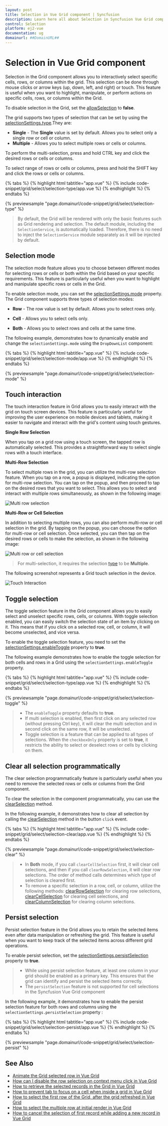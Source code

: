```yaml
---
layout: post
title: Selection in Vue Grid component | Syncfusion
description: Learn here all about Selection in Syncfusion Vue Grid component of Syncfusion Essential JS 2 and more.
control: Selection 
platform: ej2-vue
documentation: ug
domainurl: ##DomainURL##
---
```


# Selection in Vue Grid component

Selection in the Grid component allows you to interactively select specific cells, rows, or columns within the grid. This selection can be done through mouse clicks or arrow keys (up, down, left, and right) or touch. This feature is useful when you want to highlight, manipulate, or perform actions on specific  cells, rows, or columns within the Grid.

To disable selection in the Grid, set the [allowSelection](https://ej2.syncfusion.com/vue/documentation/api/grid/#allowselection) to **false**.

The grid supports two types of selection that can be set by using the [selectionSettings.type](https://ej2.syncfusion.com/vue/documentation/api/grid/selectionSettings/#type).They are:

* **Single** - The **Single** value is set by default. Allows you to select only a single row or cell or column.
* **Multiple** - Allows you to select multiple rows or cells or columns.

To perform the multi-selection, press and hold CTRL key and click the desired rows or cells or columns.

To select range of rows or cells or columns, press and hold the SHIFT key and click the rows or cells or columns.

{% tabs %}
{% highlight html tabtitle="app.vue" %}
{% include code-snippet/grid/select/selection-type/app.vue %}
{% endhighlight %}
{% endtabs %}
        
{% previewsample "page.domainurl/code-snippet/grid/select/selection-type" %}

> By default, the Grid will be rendered with only the basic features such as Grid rendering and selection. The default module, including the `SelectionService`, is automatically loaded. Therefore, there is no need to inject the `SelectionService` module separately as it will be injected by default.

## Selection mode

The selection mode feature allows you to choose between different modes for selecting rows or cells or both within the Grid based on your specific requirements. This feature is particularly useful when you want to highlight and manipulate specific rows or cells in the Grid.

To enable selection mode, you can set the [selectionSettings.mode](https://ej2.syncfusion.com/vue/documentation/api/grid/selectionSettings/#mode) property. The Grid component supports three types of selection modes:

* **Row** - The row value is set by default. Allows you to select rows only.

* **Cell** - Allows you to select cells only.

* **Both** - Allows you to select rows and cells at the same time.

The following example, demonstrates how to dynamically enable and change the `selectionSettings.mode` using the `DropDownList` component:

{% tabs %}
{% highlight html tabtitle="app.vue" %}
{% include code-snippet/grid/select/selection-mode/app.vue %}
{% endhighlight %}
{% endtabs %}
        
{% previewsample "page.domainurl/code-snippet/grid/select/selection-mode" %}
  
## Touch interaction

The touch interaction feature in Grid allows you to easily interact with the grid on touch screen devices. This feature is particularly useful for improving the user experience on mobile devices and tablets, making it easier to navigate and interact with the grid's content using touch gestures.

**Single Row Selection**

When you tap on a grid row using a touch screen, the tapped row is automatically selected. This provides a straightforward way to select single rows with a touch interface.

**Multi-Row Selection**

To select multiple rows in the grid, you can utilize the multi-row selection feature. When you tap on a row, a popup is displayed, indicating the option for multi-row selection. You can tap on the popup, and then proceed to tap on the desired rows that you want to select. This allows you to select and interact with multiple rows simultaneously, as shown in the following image:

![Multi row selection](../images/selection.jpg) 

**Multi-Row or Cell Selection**

In addition to selecting multiple rows, you can also perform multi-row or cell selection in the grid. By tapping on the popup, you can choose the option for multi-row or cell selection. Once selected, you can then tap on the desired rows or cells to make the selection, as shown in the following image:

![Multi row or cell selection](../images/mselection.jpg)

> For multi-selection, it requires the selection [type](https://ej2.syncfusion.com/vue/documentation/api/grid/selectionSettings/#type) to be **Multiple**.

The following screenshot represents a Grid touch selection in the device.

![Touch Interaction](../images/touch-selection.jpg)

## Toggle selection

The toggle selection feature in the Grid component allows you to easily select and unselect specific rows, cells, or columns. With toggle selection enabled, you can easily switch the selection state of an item by clicking on it. This means that if you click on a selected row, cell, or column, it will become unselected, and vice versa.

To enable the toggle selection feature, you need to set the [selectionSettings.enableToggle](https://ej2.syncfusion.com/vue/documentation/api/grid/selectionSettings/#enabletoggle) property to **true**.

The following example demonstrates how to enable the toggle selection for both cells and rows in a Grid using the `selectionSettings.enableToggle` property.

{% tabs %}
{% highlight html tabtitle="app.vue" %}
{% include code-snippet/grid/select/selection-type/app.vue %}
{% endhighlight %}
{% endtabs %}
        
{% previewsample "page.domainurl/code-snippet/grid/select/selection-toggle" %}

> * The `enableToggle` property defaults to **true**.
> * If multi selection is enabled, then first click on any selected row (without pressing Ctrl key), it will clear the multi selection and in second click on the same row, it will be unselected.
>* Toggle selection is a feature that can be applied to all types of selections. When the `checkboxOnly` property is set to **true**, it restricts the ability to select or deselect rows or cells by clicking on them.

## Clear all selection programmatically

The clear selection programmatically feature is particularly useful when you need to remove the selected rows or cells or columns from the Grid component.

To clear the selection in the component programmatically, you can use the [clearSelection](https://ej2.syncfusion.com/vue/documentation/api-grid.html#clearSelection)  method. 

In the following example, it demonstrates how to clear all selection by calling the [clearSelection](https://ej2.syncfusion.com/vue/documentation/api-grid.html#clearSelection) method in the button `click` event.

{% tabs %}
{% highlight html tabtitle="app.vue" %}
{% include code-snippet/grid/select/selection-clear/app.vue %}
{% endhighlight %}
{% endtabs %}
        
{% previewsample "page.domainurl/code-snippet/grid/select/selection-clear" %}

>* In **Both** mode, if you call `clearCellSelection` first, it will clear cell selections, and then if you call `clearRowSelection`, it will clear row selections. The order of method calls determines which type of selection is cleared first.
>* To remove a specific selection in a row, cell, or column, utilize the following methods: [clearRowSelection](https://ej2.syncfusion.com/angular/documentation/api/grid/selection/#clearrowselection) for clearing row selections, [clearCellSelection](https://ej2.syncfusion.com/angular/documentation/api/grid/selection/#clearcellselection) for clearing cell selections, and [clearColumnSelection](https://ej2.syncfusion.com/angular/documentation/api/grid/selection/#clearcolumnselection) for clearing column selections.

## Persist selection 

Persist selection feature in the Grid allows you to retain the selected items even after data manipulation or refreshing the grid. This feature is useful when you want to keep track of the selected items across different grid operations.

To enable persist selection, set the [selectionSettings.persistSelection](https://ej2.syncfusion.com/vue/documentation/api/grid/selectionSettings/#persistselection) property to **true**.

> * While using persist selection feature, at least one column in your grid should be enabled as a primary key. This ensures that the grid can identify and persist the selected items correctly.
>* The `persistSelection` feature is not supported for cell selections in the Syncfusion Vue Grid component

In the following example, it demonstrates how to enable the persist selection feature for both rows and columns using the `selectionSettings.persistSelection` property :

{% tabs %}
{% highlight html tabtitle="app.vue" %}
{% include code-snippet/grid/select/selection-persist/app.vue %}
{% endhighlight %}
{% endtabs %}
        
{% previewsample "page.domainurl/code-snippet/grid/select/selection-persist" %}

## See Also

* [Animate the Grid selected row in Vue Grid](https://www.syncfusion.com/forums/156448/animate-the-grid-selected-row-in-Vue-grid)
* [How can I disable the row selection on context menu click in Vue Grid](https://www.syncfusion.com/forums/143449/how-can-i-disable-the-row-selection-on-context-menu-click-in-Vue-grid)
* [How to retrieve the selected records in the Grid in Vue Grid](https://www.syncfusion.com/forums/150200/how-to-retrieve-the-selected-records-in-the-grid-in-Vue-grid)
* [How to prevent tab to focus on a cell when inside a grid in Vue Grid](https://www.syncfusion.com/forums/156333/how-to-prevent-tab-to-focus-on-a-cell-when-inside-a-grid-in-Vue-grid)
* [How to select the first row of the Grid, after the grid refreshed in Vue Grid](https://www.syncfusion.com/forums/152715/how-to-select-the-first-row-of-the-grid-after-the-grid-refreshed-in-Vue-grid)
* [How to select the multiple row at initial render in Vue Grid](https://www.syncfusion.com/forums/156142/how-to-select-the-multiple-row-at-initial-render-in-Vue-grid)
* [How to cancel the selection of first record while adding a new record in Vue Grid](https://www.syncfusion.com/forums/163325/how-to-cancel-the-selection-of-first-record-while-adding-a-new-record-in-Vue-grid)

